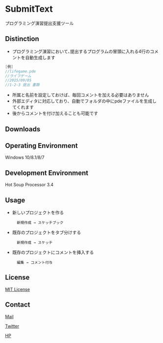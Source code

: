 # SubmitText
プログラミング演習提出支援ツール

## Distinction
+ プログラミング演習において､提出するプログラムの冒頭に入れる4行のコメントを自動生成します
```java
[例]
//lifegame.pde
//ライフゲーム
//2015/09/05
//1-2-3 提出 書類
```
+ 所属と名前を設定しておけば、毎回コメントを加える必要はありません
+ 外部エディタに対応しており、自動でフォルダの中にpdeファイルを生成してくれます
+ 後からコメントを付け加えることも可能です

## Downloads

## Operating Environment
Windows 10/8.1/8/7

## Development Environment
Hot Soup Processor 3.4

## Usage

+ 新しいプロジェクトを作る

        新規作成 → スケッチブック

+ 既存のプロジェクトをタブ分けする

        新規作成 → スケッチ

+ 既存のプロジェクトにコメントを挿入する

        編集 → コメント付与

## License
[MIT License](https://github.com/TokiwaTools/SubmitText/blob/v1.1/LICENSE)

## Contact
[Mail](tkw.4402@gmail.com)

[Twitter](https://twitter.com/tkw_fms)

[HP](http://ntt_forpro.sokon.jp/)
